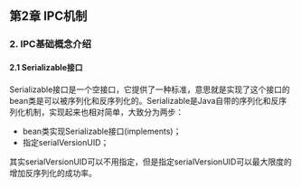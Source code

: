 ## 第2章 IPC机制

### 2. IPC基础概念介绍

#### 2.1 Serializable接口

Serializable接口是一个空接口，它提供了一种标准，意思就是实现了这个接口的bean类是可以被序列化和反序列化的。Serializable是Java自带的序列化和反序列化机制，实现起来也相对简单，大致分为两步：

- bean类实现Serializable接口(implements)；
- 指定serialVersionUID；

其实serialVersionUID可以不用指定，但是指定serialVersionUID可以最大限度的增加反序列化的成功率。



